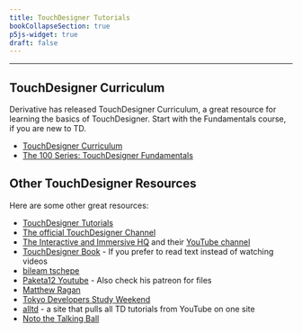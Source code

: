 ```yaml
---
title: TouchDesigner Tutorials
bookCollapseSection: true
p5js-widget: true
draft: false
---
```


---

## TouchDesigner Curriculum

Derivative has released TouchDesigner Curriculum, a great resource for learning the basics of TouchDesigner. Start with the Fundamentals course, if you are new to TD.

- [TouchDesigner Curriculum](https://learn.derivative.ca/)
- [The 100 Series: TouchDesigner Fundamentals](https://learn.derivative.ca/courses/100-fundamentals/)

## Other TouchDesigner Resources

Here are some other great resources:

- [TouchDesigner Tutorials](https://derivative.ca/tutorials)
- [The official TouchDesigner Channel](https://www.youtube.com/channel/UCbgFCfj0vp-nNGQ4hT5uEAg)
- [The Interactive and Immersive HQ](https://interactiveimmersive.io/) and their [YouTube channel](https://www.youtube.com/channel/UC-9DT8kpvykuBEQ2iVatWbA)
- [TouchDesigner Book](https://interactiveimmersivehq.github.io/touchdesigner-book/) - If you prefer to read text instead of watching videos
- [bileam tschepe](https://www.youtube.com/channel/UCONptu0J1PCrW9YfBtSdqjA)
- [Paketa12 Youtube](https://www.youtube.com/@paketa12) - Also check his patreon for files
- [Matthew Ragan](https://www.youtube.com/channel/UCKAAKTI2xLNNBJRkdf8E58A)
- [Tokyo Developers Study Weekend](https://www.youtube.com/c/TDSW-online/about)
- [alltd](https://alltd.org/) - a site that pulls all TD tutorials from YouTube on one site
- [Noto the Talking Ball](https://www.youtube.com/c/NotoTheTalkingBall/videos)